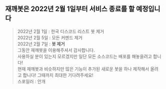 ## 재깨봇은 2022년 2월 1일부터 서비스 종료를 할 예정입니다

> 2022년 2월 1일 : 한국 디스코드 리스트 봇 제거  
> 2022년 2월 5일 : 모든 커멘드 제거  
> 2022년 2월 7일 : **봇 제거**  
그동안 재깨봇을 이용해주셔서 감사합니다.  
사용하실 분이 있는지 모르겠지만 일단 모든 소스코드는 배포를 해놓을려고 합니다!  
현재 재깨봇과 비슷하지만 많은 기능이 추가된 새로운 봇을 하나 제작해서 올려고 합니다! 그때까지 최대한 기다려주세요!  
스포일러 : 안개   
